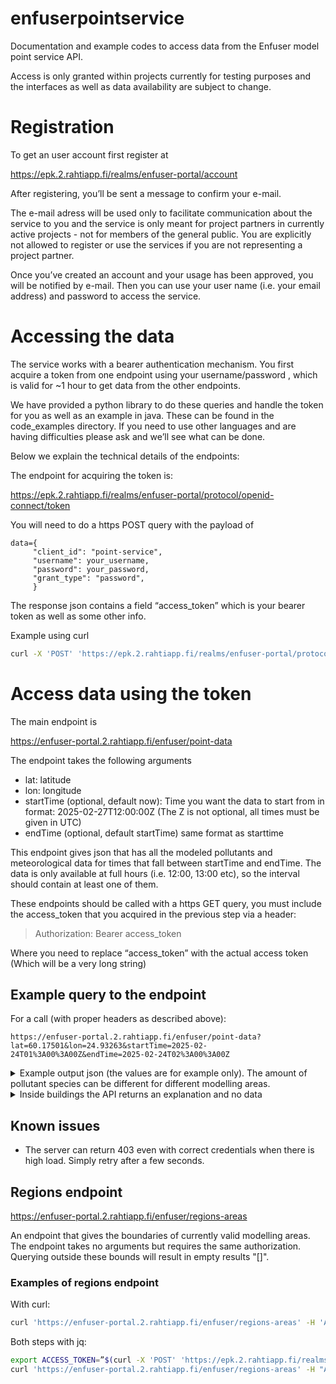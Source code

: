 # enfuserpointservice
Documentation and example codes to access data from the Enfuser model point service API. 

Access is only granted within projects currently for testing purposes and the interfaces as well as data availability are subject to change.

# Registration

To get an user account first register at 

https://epk.2.rahtiapp.fi/realms/enfuser-portal/account

After registering, you’ll be sent a message to confirm your e-mail.

The e-mail adress will be used only to facilitate communication about the service to you and the service is only meant for project partners in currently active projects - not for members of the general public. You are explicitly not allowed to register or use the services if you are not representing a project partner.

Once you’ve created an account and your usage has been approved, you will be notified by e-mail. Then you can use your user name (i.e. your email address) and password to access the service.

# Accessing the data

The service works with a bearer authentication mechanism. You first acquire a token from one endpoint using your username/password , which is valid for ~1 hour to get data from the other endpoints.

We have provided a python library to do these queries and handle the token for you as well as an example in java. These can be found in the code_examples directory. If you need to use other languages and are having difficulties please ask and we’ll see what can be done.

Below we explain the technical details of the endpoints:

The endpoint for acquiring the token is:

 https://epk.2.rahtiapp.fi/realms/enfuser-portal/protocol/openid-connect/token

You will need to do a https POST query with the payload of

```
data={      
     "client_id": "point-service",
     "username": your_username,
     "password": your_password,
     "grant_type": "password",
     }
```

The response json contains a field “access_token” which is your bearer token as well as some other info.

Example using curl
```bash
curl -X 'POST' 'https://epk.2.rahtiapp.fi/realms/enfuser-portal/protocol/openid-connect/token' -H 'accept: application/json' -H 'Content-Type: application/x-www-form-urlencoded' -d 'grant_type=password&username=<your-user-name>&password=<your-password>&client_id=point-service'
```

# Access data using the token

The main endpoint is

https://enfuser-portal.2.rahtiapp.fi/enfuser/point-data

The endpoint takes the following arguments

- lat: latitude
- lon: longitude
- startTime (optional, default now): Time you want the data to start from in format: 2025-02-27T12:00:00Z (The Z is not optional, all times must be given in UTC)
- endTime (optional, default startTime) same format as starttime

This endpoint gives json that has all the modeled pollutants and meteorological data for times that fall between startTime and endTime. The data is only available at full hours (i.e. 12:00, 13:00 etc), so the interval should contain at least one of them.

These endpoints should be called with a https GET query, you must include the access_token that you acquired in the previous step via a header:
> Authorization: Bearer access_token

Where you need to replace “access_token” with the actual access token (Which will be a very long string)

## Example query to the endpoint

For a call (with proper headers as described above):
```
https://enfuser-portal.2.rahtiapp.fi/enfuser/point-data?lat=60.17501&lon=24.93263&startTime=2025-02-24T01%3A00%3A00Z&endTime=2025-02-24T02%3A00%3A00Z
```

<details>

<summary> Example output json (the values are for example only). The amount of pollutant species can be different for different modelling areas. </summary>

```javascript
{'longitude': 24.93263,
 'latitude': 60.17501,
 'units': {'BC': 'µg/m^3',
  'NO': 'µg/m^3',
  'ABLH': 'm',
  'O3': 'µg/m^3',
  'PNC': '1/cm^3',
  'wind_E': 'degrees',
  'coarsePM': 'µg/m^3',
  'skyCondition': '',
  'NO2': 'µg/m^3',
  'SO2': 'µg/m^3',
  'temperature': '°C',
  'AQI': '',
  'humidity': '%',
  'swRad': 'W/m^2',
  'windDirection': 'degrees',
  'windSpeed': 'm/s',
  'wind_N': 'm/s',
  'rain': 'precipitation_mm_per_hour',
  'lwRad': 'W/m^2',
  'NMVOC': 'µg/m^3',
  'LDSA': 'µm^2/cm^3',
  'PM25': 'µg/m^3',
  'pressure': 'hPa',
  'CO': 'µg/m^3',
  'roadSurfaceWater': 'µm',
  'PM10': 'µg/m^3',
  'InvMOlength': '1/m'},
 'data': [{'date': '2025-02-24T01:00:00Z',
   'values': {'meteorology': [{'name': 'ABLH', 'value': 235.865},
     {'name': 'InvMOlength', 'value': 0.001},
     {'name': 'humidity', 'value': 90.356},
     {'name': 'lwRad', 'value': 293.449},
     {'name': 'pressure', 'value': 1020.981},
     {'name': 'rain', 'value': 0.01},
     {'name': 'roadSurfaceWater', 'value': 0.05},
     {'name': 'skyCondition', 'value': 1.0},
     {'name': 'swRad', 'value': 0.0},
     {'name': 'temperature', 'value': 1.967},
     {'name': 'windDirection', 'value': 207.479},
     {'name': 'windSpeed', 'value': 6.106},
     {'name': 'wind_E', 'value': 2.813},
     {'name': 'wind_N', 'value': 5.432}],
    'pollutants': [{'name': 'AQI', 'value': 3.009},
     {'name': 'BC',
      'value': 1.467,
      'components': [{'component': 'bg', 'value': 1.423},
       {'component': 'household', 'value': 0.0},
       {'component': 'power', 'value': 0.0},
       {'component': 'ship', 'value': 0.001},
       {'component': 'traffic', 'value': 0.036}],
      'regional': 0.863},
     {'name': 'CO',
      'value': 180.648,
      'components': [{'component': 'bg', 'value': 170.303},
       {'component': 'household', 'value': 0.0},
       {'component': 'power', 'value': 0.013},
       {'component': 'ship', 'value': 0.0},
       {'component': 'traffic', 'value': 7.806}],
      'regional': 239.031},
     {'name': 'LDSA',
      'value': 18.322,
      'components': [{'component': 'bg', 'value': 16.428},
       {'component': 'household', 'value': 0.0},
       {'component': 'power', 'value': 0.002},
       {'component': 'ship', 'value': 0.008},
       {'component': 'traffic', 'value': 1.407}],
      'regional': 14.622},
     {'name': 'NO',
      'value': 2.896,
      'components': [{'component': 'bg', 'value': 0.0},
       {'component': 'household', 'value': 0.0},
       {'component': 'power', 'value': 0.009},
       {'component': 'ship', 'value': 0.064},
       {'component': 'traffic', 'value': 2.198}],
      'regional': 0.014},
     {'name': 'NO2',
      'value': 8.313,
      'components': [{'component': 'bg', 'value': 5.949},
       {'component': 'household', 'value': 0.0},
       {'component': 'power', 'value': 0.004},
       {'component': 'ship', 'value': 0.095},
       {'component': 'traffic', 'value': 1.728}],
      'regional': 10.832},
     {'name': 'O3',
      'value': 57.334,
      'components': [{'component': 'bg', 'value': 58.937},
       {'component': 'household', 'value': 0.0},
       {'component': 'power', 'value': -0.016},
       {'component': 'ship', 'value': -0.056},
       {'component': 'traffic', 'value': -1.61}],
      'regional': 37.493},
     {'name': 'PM10', 'value': 32.301, 'regional': 15.052},
     {'name': 'PM25',
      'value': 25.616,
      'components': [{'component': 'bg', 'value': 25.136},
       {'component': 'household', 'value': 0.0},
       {'component': 'power', 'value': 0.002},
       {'component': 'ship', 'value': 0.003},
       {'component': 'traffic', 'value': 0.375}],
      'regional': 14.622},
     {'name': 'PNC',
      'value': 12401.994,
      'components': [{'component': 'bg', 'value': 7622.396},
       {'component': 'household', 'value': 0.002},
       {'component': 'power', 'value': 1.944},
       {'component': 'ship', 'value': 2.637},
       {'component': 'traffic', 'value': 3312.948}],
      'regional': 7311.122},
     {'name': 'coarsePM',
      'value': 6.428,
      'components': [{'component': 'bg', 'value': 0.0},
       {'component': 'misc', 'value': 2.031},
       {'component': 'resusp', 'value': 2.832},
       {'component': 'traffic', 'value': 0.233}],
      'regional': 0.56}]}},
  {'date': '2025-02-24T02:00:00Z',
   'values': {'meteorology': [{'name': 'ABLH', 'value': 224.745},
     {'name': 'InvMOlength', 'value': 0.001},
     {'name': 'humidity', 'value': 90.086},
     {'name': 'lwRad', 'value': 299.594},
     {'name': 'pressure', 'value': 1020.507},
     {'name': 'rain', 'value': 0.0},
     {'name': 'roadSurfaceWater', 'value': 0.059},
     {'name': 'skyCondition', 'value': 1.0},
     {'name': 'swRad', 'value': 0.0},
     {'name': 'temperature', 'value': 2.057},
     {'name': 'windDirection', 'value': 217.061},
     {'name': 'windSpeed', 'value': 5.487},
     {'name': 'wind_E', 'value': 3.28},
     {'name': 'wind_N', 'value': 4.413}],
    'pollutants': [{'name': 'AQI', 'value': 3.111},
     {'name': 'BC',
      'value': 1.424,
      'components': [{'component': 'bg', 'value': 1.37},
       {'component': 'household', 'value': 0.0},
       {'component': 'power', 'value': 0.002},
       {'component': 'ship', 'value': 0.0},
       {'component': 'traffic', 'value': 0.051}],
      'regional': 0.886},
     {'name': 'CO',
      'value': 184.682,
      'components': [{'component': 'bg', 'value': 173.536},
       {'component': 'household', 'value': 0.017},
       {'component': 'power', 'value': 0.071},
       {'component': 'ship', 'value': 0.0},
       {'component': 'traffic', 'value': 8.402}],
      'regional': 240.04},
     {'name': 'LDSA',
      'value': 18.858,
      'components': [{'component': 'bg', 'value': 17.011},
       {'component': 'household', 'value': 0.001},
       {'component': 'power', 'value': 0.01},
       {'component': 'ship', 'value': 0.004},
       {'component': 'traffic', 'value': 1.444}],
      'regional': 15.295},
     {'name': 'NO',
      'value': 2.837,
      'components': [{'component': 'bg', 'value': 0.0},
       {'component': 'household', 'value': 0.0},
       {'component': 'power', 'value': 0.051},
       {'component': 'ship', 'value': 0.028},
       {'component': 'traffic', 'value': 2.164}],
      'regional': 0.015},
     {'name': 'NO2',
      'value': 7.991,
      'components': [{'component': 'bg', 'value': 5.633},
       {'component': 'household', 'value': 0.0},
       {'component': 'power', 'value': 0.025},
       {'component': 'ship', 'value': 0.042},
       {'component': 'traffic', 'value': 1.835}],
      'regional': 10.77},
     {'name': 'O3',
      'value': 58.571,
      'components': [{'component': 'bg', 'value': 59.839},
       {'component': 'household', 'value': 0.0},
       {'component': 'power', 'value': -0.052},
       {'component': 'ship', 'value': -0.025},
       {'component': 'traffic', 'value': -1.35}],
      'regional': 37.081},
     {'name': 'PM10', 'value': 33.4, 'regional': 15.789},
     {'name': 'PM25',
      'value': 27.273,
      'components': [{'component': 'bg', 'value': 26.882},
       {'component': 'household', 'value': 0.0},
       {'component': 'power', 'value': 0.01},
       {'component': 'ship', 'value': 0.001},
       {'component': 'traffic', 'value': 0.379}],
      'regional': 15.295},
     {'name': 'PNC',
      'value': 12651.571,
      'components': [{'component': 'bg', 'value': 7652.822},
       {'component': 'household', 'value': 0.504},
       {'component': 'power', 'value': 9.779},
       {'component': 'ship', 'value': 1.317},
       {'component': 'traffic', 'value': 2976.331}],
      'regional': 7643.334},
     {'name': 'coarsePM',
      'value': 5.88,
      'components': [{'component': 'bg', 'value': 0.0},
       {'component': 'misc', 'value': 2.039},
       {'component': 'resusp', 'value': 2.789},
       {'component': 'traffic', 'value': 0.233}],
      'regional': 0.543}]}}]}
```

</details>


<details>

<Summary> Inside buildings the API returns an explanation and no data </Summary>

In these cases pick a point outside the building.

Example building call
```
https://enfuser-portal.2.rahtiapp.fi/enfuser/point-data?lat=60.19823873736357&lon=24.930557907247696&startTime=2025-03-10T13%3A09%3A58Z
```

Example json output
```javascript
{"longitude":24.930557907247696,"latitude":60.19823873736357,"unavailable":"Location is inside a building.","data":[]}
```

</details>

## Known issues
* The server can return 403 even with correct credentials when there is high load. Simply retry after a few seconds.

## Regions endpoint

https://enfuser-portal.2.rahtiapp.fi/enfuser/regions-areas

An endpoint that gives the boundaries of currently valid modelling areas.
The endpoint takes no arguments but requires the same authorization. Querying outside these bounds will result in empty results "[]".

### Examples of regions endpoint

With curl:
```bash
curl 'https://enfuser-portal.2.rahtiapp.fi/enfuser/regions-areas' -H 'Authorization: Bearer <your-access-token>'
```

Both steps with jq:
```bash
export ACCESS_TOKEN=”$(curl -X 'POST' 'https://epk.2.rahtiapp.fi/realms/enfuser-portal/protocol/openid-connect/token' -H 'accept: application/json' -H 'Content-Type: application/x-www-form-urlencoded' -d grant_type=password&username=<your-user-name>&password=<your-password>&client_id=point-service| jq -r ‘.access_token’)”
curl 'https://enfuser-portal.2.rahtiapp.fi/enfuser/regions-areas' -H "Authorization: Bearer ${ACCESS_TOKEN}"
```
